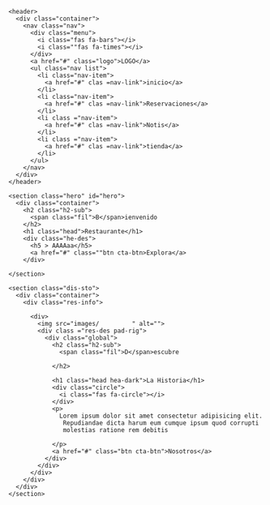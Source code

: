 <!DOCTYPE html>
<html lang="en">
  <head>
    <meta charset="UTF-8" />
    <meta http-equiv="X-UA-Compatible" content="IE=edge" />
    <meta name="viewport" content="width=device-width, initial-scale=1.0" />
    <title>AFY</title>
    <link rel="stylesheet" href="style,css" />
  </head>
  <body>

    <header>
      <div class="container">
        <nav class="nav"> 
          <div class="menu">
            <i class="fas fa-bars"></i>
            <i class=""fas fa-times"></i>
          </div>
          <a href="#" class="logo">LOGO</a>
          <ul class="nav list">
            <li class="nav-item">
              <a href="#" clas =nav-link">inicio</a>
            </li>
            <li class="nav-item">
              <a href="#" clas =nav-link">Reservaciones</a>
            </li>
            <li class ="nav-item">
              <a href="#" clas =nav-link">Notis</a>
            </li>
            <li class ="nav-item">
              <a href="#" clas =nav-link">tienda</a>
            </li>
          </ul>
        </nav>
      </div>
    </header>
    
    <section class="hero" id="hero">
      <div class="container">
        <h2 class="h2-sub">
          <span class="fil">B</span>ienvenido
        </h2>
        <h1 class="head">Restaurante</h1>
        <div class="he-des">
          <h5 > AAAAaa</h5>
          <a href="#" class=""btn cta-btn>Explora</a>
        </div>
   
    </section>

    <section class="dis-sto">
      <div class="container">
        <div class="res-info">
          
          <div>
            <img src="images/         " alt="">
            <div class ="res-des pad-rig">
              <div class="global">
                <h2 class="h2-sub">
                  <span class="fil">D</span>escubre

                </h2>

                <h1 class="head hea-dark">La Historia</h1>
                <div class="circle">
                  <i class="fas fa-circle"></i>
                </div>
                <p>
                  Lorem ipsum dolor sit amet consectetur adipisicing elit.
                   Repudiandae dicta harum eum cumque ipsum quod corrupti 
                   molestias ratione rem debitis 

                </p>
                <a href="#" class="btn cta-btn">Nosotros</a>
              </div>
            </div>
          </div>
        </div>
      </div>
    </section>
  </body>
</html>
